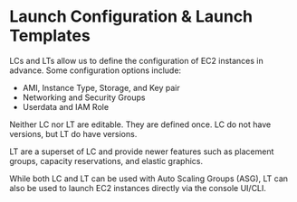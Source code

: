 # Launch Configuration & Launch Templates

LCs and LTs allow us to define the configuration of EC2 instances in advance. Some configuration options include:

- AMI, Instance Type, Storage, and Key pair
- Networking and Security Groups
- Userdata and IAM Role

Neither LC nor LT are editable. They are defined once. LC do not have versions, but LT do have versions.

LT are a superset of LC and provide newer features such as placement groups, capacity reservations, and elastic graphics.

While both LC and LT can be used with Auto Scaling Groups (ASG), LT can also be used to launch EC2 instances directly via the console UI/CLI.
